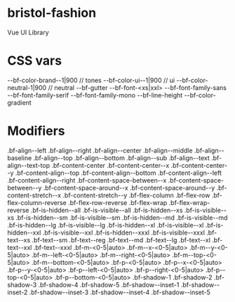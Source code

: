 # bristol-fashion
Vue UI Library


# CSS vars
--bf-color-brand-<type>-1|900 // tones
--bf-color-ui-<type>-1|900 // ui
--bf-color-neutral-1|900 // neutral
--bf-gutter
--bf-font-<xs|xxl>
--bf-font-family-sans
--bf-font-family-serif
--bf-font-family-mono
--bf-line-height
--bf-color-gradient

# Modifiers
.bf-align--left
.bf-align--right
.bf-align--center
.bf-align--middle
.bf-align--baseline
.bf-align--top
.bf-align--bottom
.bf-align--sub
.bf-align--text
.bf-align--text-top
.bf-content-center
.bf-content-center--x
.bf-content-center--y
.bf-content-align--top
.bf-content-align--bottom
.bf-content-align--left
.bf-content-align--right
.bf-content-space-between--x
.bf-content-space-between--y
.bf-content-space-around--x
.bf-content-space-around--y
.bf-content-stretch--x
.bf-content-stretch--y
.bf-flex-column
.bf-flex-row
.bf-flex-column-reverse
.bf-flex-row-reverse
.bf-flex-wrap
.bf-flex-wrap-reverse
.bf-is-hidden--all
.bf-is-visible--all
.bf-is-hidden--xs
.bf-is-visible--xs
.bf-is-hidden--sm
.bf-is-visible--sm
.bf-is-hidden--md
.bf-is-visible--md
.bf-is-hidden--lg
.bf-is-visible--lg
.bf-is-hidden--xl
.bf-is-visible--xl
.bf-is-hidden--xxl
.bf-is-visible--xxl
.bf-is-hidden--xxxl
.bf-is-visible--xxxl
.bf-text--xs
.bf-text--sm
.bf-text--reg
.bf-text--md
.bf-text--lg
.bf-text--xl
.bf-text--xxl
.bf-text--xxxl
.bf-m-<0-5|auto>
.bf-m--x-<0-5|auto>
.bf-m--y-<0-5|auto>
.bf-m--left-<0-5|auto>
.bf-m--right-<0-5|auto>
.bf-m--top-<0-5|auto>
.bf-m--bottom-<0-5|auto>
.bf-p-<0-5|auto>
.bf-p--x-<0-5|auto>
.bf-p--y-<0-5|auto>
.bf-p--left-<0-5|auto>
.bf-p--right-<0-5|auto>
.bf-p--top-<0-5|auto>
.bf-p--bottom-<0-5|auto>
.bf-shadow-1
.bf-shadow-2
.bf-shadow-3
.bf-shadow-4
.bf-shadow-5
.bf-shadow--inset-1
.bf-shadow--inset-2
.bf-shadow--inset-3
.bf-shadow--inset-4
.bf-shadow--inset-5